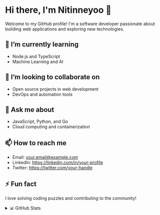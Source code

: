 # Hi there, I'm Nitinneyoo 👋

Welcome to my GitHub profile! I'm a software developer passionate about building web applications and exploring new technologies.

## 🌱 I’m currently learning
- Node.js and TypeScript
- Machine Learning and AI

## 👯 I’m looking to collaborate on
- Open source projects in web development
- DevOps and automation tools

## 💬 Ask me about
- JavaScript, Python, and Go
- Cloud computing and containerization

## 📫 How to reach me
- Email: your.email@example.com
- LinkedIn: https://linkedin.com/in/your-profile
- Twitter: https://twitter.com/your-handle

## ⚡ Fun fact
I love solving coding puzzles and contributing to the community!

<details>
  <summary>📊 GitHub Stats</summary>

  ![Nitinneyoo's GitHub stats](https://github-readme-stats.vercel.app/api?username=Nitinneyoo&show_icons=true&theme=radical)
</details>